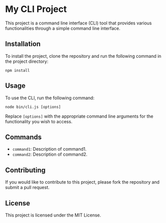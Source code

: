 # My CLI Project

This project is a command line interface (CLI) tool that provides various functionalities through a simple command line interface.

## Installation

To install the project, clone the repository and run the following command in the project directory:

```
npm install
```

## Usage

To use the CLI, run the following command:

```
node bin/cli.js [options]
```

Replace `[options]` with the appropriate command line arguments for the functionality you wish to access.

## Commands

- `command1`: Description of command1.
- `command2`: Description of command2.

## Contributing

If you would like to contribute to this project, please fork the repository and submit a pull request.

## License

This project is licensed under the MIT License.